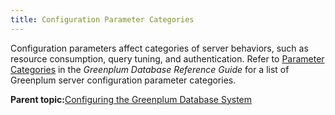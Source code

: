 ```yaml
---
title: Configuration Parameter Categories 
---
```


Configuration parameters affect categories of server behaviors, such as resource consumption, query tuning, and authentication. Refer to [Parameter Categories](../../ref_guide/config_params/guc_category-list.html) in the *Greenplum Database Reference Guide* for a list of Greenplum server configuration parameter categories.

**Parent topic:**[Configuring the Greenplum Database System](../topics/g-configuring-the-greenplum-system.html)


